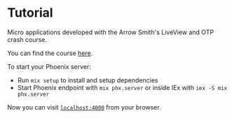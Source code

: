 # Tutorial

Micro applications developed with the Arrow Smith's LiveView and OTP crash course.

You can find the course [here](https://arrowsmithlabs.com/courses/liveview-crash-course/).

To start your Phoenix server:

  * Run `mix setup` to install and setup dependencies
  * Start Phoenix endpoint with `mix phx.server` or inside IEx with `iex -S mix phx.server`

Now you can visit [`localhost:4000`](http://localhost:4000) from your browser.
